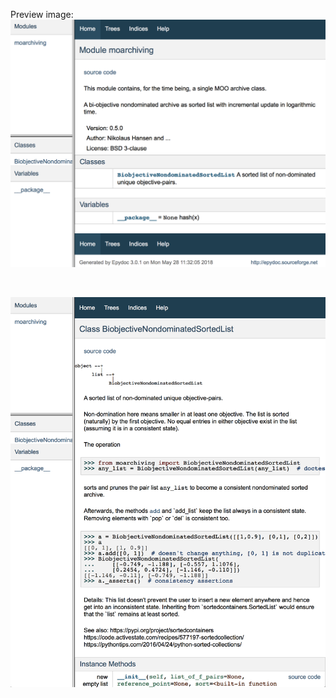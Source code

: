 Preview image:
![Preview API-documentation of `morarchiving.py`](./Screen-Shot0.png)

&nbsp; &nbsp; &nbsp;

![Preview API-documentation of `morarchiving.py`](./Screen-Shot1.png)

